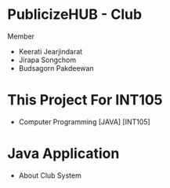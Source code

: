 # PublicizeHUB - Club
Member
- Keerati Jearjindarat
- Jirapa Songchom
- Budsagorn Pakdeewan
# This Project For INT105
- Computer Programming [JAVA] [INT105]
# Java Application
- About Club System
